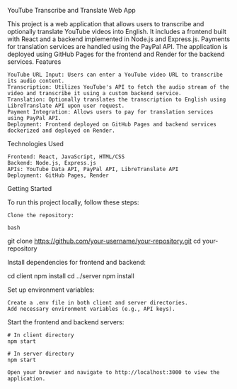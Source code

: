 YouTube Transcribe and Translate Web App

This project is a web application that allows users to transcribe and optionally translate YouTube videos into English. It includes a frontend built with React and a backend implemented in Node.js and Express.js. Payments for translation services are handled using the PayPal API. The application is deployed using GitHub Pages for the frontend and Render for the backend services.
Features

    YouTube URL Input: Users can enter a YouTube video URL to transcribe its audio content.
    Transcription: Utilizes YouTube's API to fetch the audio stream of the video and transcribe it using a custom backend service.
    Translation: Optionally translates the transcription to English using LibreTranslate API upon user request.
    Payment Integration: Allows users to pay for translation services using PayPal API.
    Deployment: Frontend deployed on GitHub Pages and backend services dockerized and deployed on Render.

Technologies Used

    Frontend: React, JavaScript, HTML/CSS
    Backend: Node.js, Express.js
    APIs: YouTube Data API, PayPal API, LibreTranslate API
    Deployment: GitHub Pages, Render

Getting Started

To run this project locally, follow these steps:

    Clone the repository:

    bash

git clone https://github.com/your-username/your-repository.git
cd your-repository

Install dependencies for frontend and backend:

cd client
npm install
cd ../server
npm install

Set up environment variables:

    Create a .env file in both client and server directories.
    Add necessary environment variables (e.g., API keys).

Start the frontend and backend servers:

    # In client directory
    npm start

    # In server directory
    npm start

    Open your browser and navigate to http://localhost:3000 to view the application.
